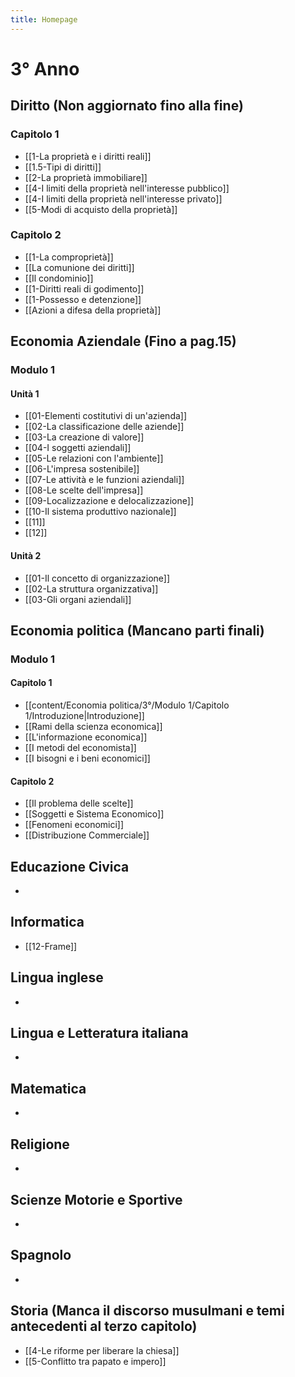 ```yaml
---
title: Homepage
---
```

# 3° Anno

## Diritto (Non aggiornato fino alla fine)
### Capitolo 1

- [[1-La proprietà e i diritti reali]]
- [[1.5-Tipi di diritti]]
- [[2-La proprietà immobiliare]]
- [[4-I limiti della proprietà nell'interesse pubblico]]
- [[4-I limiti della proprietà nell'interesse privato]]
- [[5-Modi di acquisto della proprietà]]
### Capitolo 2

- [[1-La comproprietà]]
- [[La comunione dei diritti]]
- [[Il condominio]]
- [[1-Diritti reali di godimento]]
- [[1-Possesso e detenzione]]
- [[Azioni a difesa della proprietà]]

## Economia Aziendale (Fino a pag.15)
### Modulo 1
#### Unità 1
- [[01-Elementi costitutivi di un'azienda]]
- [[02-La classificazione delle aziende]]
- [[03-La creazione di valore]]
- [[04-I soggetti aziendali]]
- [[05-Le relazioni con l'ambiente]]
- [[06-L'impresa sostenibile]]
- [[07-Le attività e le funzioni aziendali]]
- [[08-Le scelte dell'impresa]]
- [[09-Localizzazione e delocalizzazione]]
- [[10-Il sistema produttivo nazionale]]
- [[11]]
- [[12]]
#### Unità 2
- [[01-Il concetto di organizzazione]]
- [[02-La struttura organizzativa]]
- [[03-Gli organi aziendali]]
## Economia politica (Mancano parti finali)
### Modulo 1
#### Capitolo 1
- [[content/Economia politica/3°/Modulo 1/Capitolo 1/Introduzione|Introduzione]]
- [[Rami della scienza economica]]
- [[L'informazione economica]]
- [[I metodi del economista]]
- [[I bisogni e i beni economici]]
#### Capitolo 2
- [[Il problema delle scelte]]
- [[Soggetti e Sistema Economico]]
- [[Fenomeni economici]]
- [[Distribuzione Commerciale]]

## Educazione Civica
- 

## Informatica
- [[12-Frame]]

## Lingua inglese
- 

## Lingua e Letteratura italiana
- 

## Matematica
- 

## Religione
- 

## Scienze Motorie e Sportive
- 

## Spagnolo
- 

## Storia (Manca il discorso musulmani e temi antecedenti al terzo capitolo)
-  [[4-Le riforme per liberare la chiesa]]
- [[5-Conflitto tra papato e impero]]
